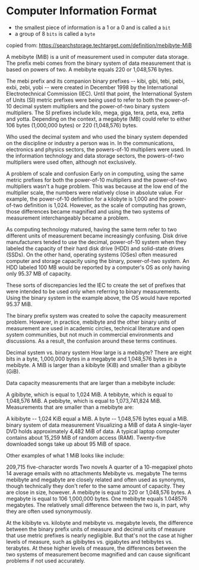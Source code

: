# Computer Information Format
* the smallest piece of information is a 1 or a 0 and is called a `bit`
* a group of 8 `bits` is called a `byte`

copied from: https://searchstorage.techtarget.com/definition/mebibyte-MiB

A mebibyte (MiB) is a unit of measurement used in computer data storage. The prefix mebi comes from the binary system of data measurement that is based on powers of two. A mebibyte equals 220 or 1,048,576 bytes.

The mebi prefix and its companion binary prefixes -- kibi, gibi, tebi, pebi, exbi, zebi, yobi -- were created in December 1998 by the International Electrotechnical Commission (IEC). Until that point, the International System of Units (SI) metric prefixes were being used to refer to both the power-of-10 decimal system multipliers and the power-of-two binary system multipliers. The SI prefixes include kilo, mega, giga, tera, peta, exa, zetta and yotta. Depending on the context, a megabyte (MB) could refer to either 106 bytes (1,000,000 bytes) or 220 (1,048,576) bytes.

Who used the decimal system and who used the binary system depended on the discipline or industry a person was in. In the communications, electronics and physics sectors, the powers-of-10 multipliers were used. In the information technology and data storage sectors, the powers-of-two multipliers were used often, although not exclusively.

A problem of scale and confusion
Early on in computing, using the same metric prefixes for both the power-of-10 multipliers and the power-of-two multipliers wasn't a huge problem. This was because at the low end of the multiplier scale, the numbers were relatively close in absolute value. For example, the power-of-10 definition for a kilobyte is 1,000 and the power-of-two definition is 1,024. However, as the scale of computing has grown, those differences became magnified and using the two systems of measurement interchangeably became a problem.

As computing technology matured, having the same term refer to two different units of measurement became increasingly confusing. Disk drive manufacturers tended to use the decimal, power-of-10 system when they labeled the capacity of their hard disk drive (HDD) and solid-state drives (SSDs). On the other hand, operating systems (OSes) often measured computer and storage capacity using the binary, power-of-two system. An HDD labeled 100 MB would be reported by a computer's OS as only having only 95.37 MB of capacity.

These sorts of discrepancies led the IEC to create the set of prefixes that were intended to be used only when referring to binary measurements. Using the binary system in the example above, the OS would have reported 95.37 MiB.

The binary prefix system was created to solve the capacity measurement problem. However, in practice, mebibyte and the other binary units of measurement are used in academic circles, technical literature and open system communities, but not much in commercial environments and discussions. As a result, the confusion around these terms continues.

Decimal system vs. binary system
How large is a mebibyte?
There are eight bits in a byte, 1,000,000 bytes in a megabyte and 1,048,576 bytes in a mebibyte. A MiB is larger than a kibibyte (KiB) and smaller than a gibibyte (GiB).

Data capacity measurements that are larger than a mebibyte include:

A gibibyte, which is equal to 1,024 MiB.
A tebibyte, which is equal to 1,048,576 MiB.
A pebibyte, which is equal to 1,073,741,824 MiB. 
Measurements that are smaller than a mebibyte are:

A kibibyte -- 1,024 KiB equal a MiB.
A byte -- 1,048,576 bytes equal a MiB.
binary system of data measurement
Visualizing a MiB of data
A single-layer DVD holds approximately 4,482 MiB of data. A typical laptop computer contains about 15,259 MiB of random access (RAM). Twenty-five downloaded songs take up about 95 MiB of space.

Other examples of what 1 MiB looks like include:

209,715 five-character words
Two novels
A quarter of a 10-megapixel photo
14 average emails with no attachments
Mebibyte vs. megabyte
The terms mebibyte and megabyte are closely related and often used as synonyms, though technically they don't refer to the same amount of capacity. They are close in size, however. A mebibyte is equal to 220  or 1,048,576 bytes. A megabyte is equal to 106 1,000,000 bytes. One mebibyte equals 1.048576 megabytes. The relatively small difference between the two is, in part, why they are often used synonymously.

At the kibibyte vs. kilobyte and mebibyte vs. megabyte levels, the difference between the binary prefix units of measure and decimal units of measure that use metric prefixes is nearly negligible. But that's not the case at higher levels of measure, such as gibibytes vs. gigabytes and tebibytes vs. terabytes. At these higher levels of measure, the differences between the two systems of measurement become magnified and can cause significant problems if not used accurately.

